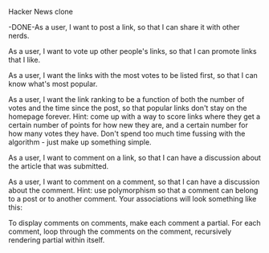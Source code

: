 Hacker News clone

-DONE-As a user, I want to post a link, so that I can share it with other nerds.

As a user, I want to vote up other people's links, so that I can promote links that I like.

As a user, I want the links with the most votes to be listed first, so that I can know what's most popular.

As a user, I want the link ranking to be a function of both the number of votes and the time since the post, so that popular links don't stay on the homepage forever. Hint: come up with a way to score links where they get a certain number of points for how new they are, and a certain number for how many votes they have. Don't spend too much time fussing with the algorithm - just make up something simple.

As a user, I want to comment on a link, so that I can have a discussion about the article that was submitted.

As a user, I want to comment on a comment, so that I can have a discussion about the comment. Hint: use polymorphism so that a comment can belong to a post or to another comment. Your associations will look something like this:

To display comments on comments, make each comment a partial. For each comment, loop through the comments on the comment, recursively rendering partial within itself.
